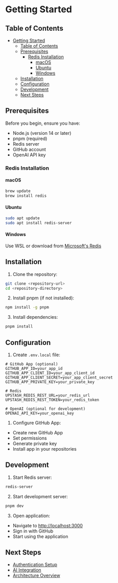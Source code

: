 # Getting Started

## Table of Contents

- [Getting Started](#getting-started)
  - [Table of Contents](#table-of-contents)
  - [Prerequisites](#prerequisites)
    - [Redis Installation](#redis-installation)
      - [macOS](#macos)
      - [Ubuntu](#ubuntu)
      - [Windows](#windows)
  - [Installation](#installation)
  - [Configuration](#configuration)
  - [Development](#development)
  - [Next Steps](#next-steps)

## Prerequisites

Before you begin, ensure you have:

- Node.js (version 14 or later)
- pnpm (required)
- Redis server
- GitHub account
- OpenAI API key

### Redis Installation

#### macOS

```bash
brew update
brew install redis
```

#### Ubuntu

```bash
sudo apt update
sudo apt install redis-server
```

#### Windows

Use WSL or download from [Microsoft's Redis](https://github.com/microsoftarchive/redis/releases)

## Installation

1. Clone the repository:

```bash
git clone <repository-url>
cd <repository-directory>
```

2. Install pnpm (if not installed):

```bash
npm install -g pnpm
```

3. Install dependencies:

```bash
pnpm install
```

## Configuration

1. Create `.env.local` file:

```env
# GitHub App (optional)
GITHUB_APP_ID=your_app_id
GITHUB_APP_CLIENT_ID=your_app_client_id
GITHUB_APP_CLIENT_SECRET=your_app_client_secret
GITHUB_APP_PRIVATE_KEY=your_private_key

# Redis
UPSTASH_REDIS_REST_URL=your_redis_url
UPSTASH_REDIS_REST_TOKEN=your_redis_token

# OpenAI (optional for development)
OPENAI_API_KEY=your_openai_key
```

1. Configure GitHub App:

- Create new GitHub App
- Set permissions
- Generate private key
- Install app in your repositories

## Development

1. Start Redis server:

```bash
redis-server
```

2. Start development server:

```bash
pnpm dev
```

3. Open application:

- Navigate to [http://localhost:3000](http://localhost:3000)
- Sign in with GitHub
- Start using the application

## Next Steps

- [Authentication Setup](../guides/authentication.md)
- [AI Integration](../guides/ai-integration.md)
- [Architecture Overview](../guides/architecture.md)
